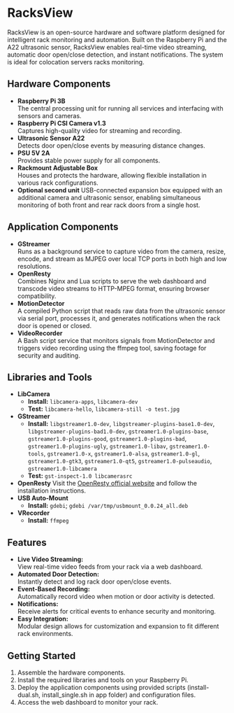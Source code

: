 # RacksView

RacksView is an open-source hardware and software platform designed for intelligent rack monitoring and automation. Built on the Raspberry Pi and the A22 ultrasonic sensor, RacksView enables real-time video streaming, automatic door open/close detection, and instant notifications. The system is ideal for colocation servers racks monitoring.

## Hardware Components

- **Raspberry Pi 3B**  
    The central processing unit for running all services and interfacing with sensors and cameras.
- **Raspberry Pi CSI Camera v1.3**  
    Captures high-quality video for streaming and recording.
- **Ultrasonic Sensor A22**  
    Detects door open/close events by measuring distance changes.
- **PSU 5V 2A**  
    Provides stable power supply for all components.
- **Rackmount Adjustable Box**  
    Houses and protects the hardware, allowing flexible installation in various rack configurations.
- **Optional second unit** 
    USB-connected expansion box equipped with an additional camera and ultrasonic sensor, enabling simultaneous monitoring of both front and rear rack doors from a single host.

## Application Components

- **GStreamer**  
    Runs as a background service to capture video from the camera, resize, encode, and stream as MJPEG over local TCP ports in both high and low resolutions.
- **OpenResty**  
    Combines Nginx and Lua scripts to serve the web dashboard and transcode video streams to HTTP-MPEG format, ensuring browser compatibility.
- **MotionDetector**  
    A compiled Python script that reads raw data from the ultrasonic sensor via serial port, processes it, and generates notifications when the rack door is opened or closed.
- **VideoRecorder**  
    A Bash script service that monitors signals from MotionDetector and triggers video recording using the ffmpeg tool, saving footage for security and auditing.

## Libraries and Tools

- **LibCamera**  
    - **Install:** `libcamera-apps`, `libcamera-dev`  
    - **Test:** `libcamera-hello`, `libcamera-still -o test.jpg`
- **GStreamer**  
    - **Install:** `libgstreamer1.0-dev`, `libgstreamer-plugins-base1.0-dev`, `libgstreamer-plugins-bad1.0-dev`, `gstreamer1.0-plugins-base`, `gstreamer1.0-plugins-good`, `gstreamer1.0-plugins-bad`, `gstreamer1.0-plugins-ugly`, `gstreamer1.0-libav`, `gstreamer1.0-tools`, `gstreamer1.0-x`, `gstreamer1.0-alsa`, `gstreamer1.0-gl`, `gstreamer1.0-gtk3`, `gstreamer1.0-qt5`, `gstreamer1.0-pulseaudio`, `gstreamer1.0-libcamera`  
    - **Test:** `gst-inspect-1.0 libcamerasrc`
- **OpenResty**
    Visit the [OpenResty official website](https://openresty.org/) and follow the installation instructions.
- **USB Auto-Mount**  
    - **Install:** `gdebi`; `gdebi /var/tmp/usbmount_0.0.24_all.deb`
- **VRecorder**  
    - **Install:** `ffmpeg`

## Features

- **Live Video Streaming:**  
    View real-time video feeds from your rack via a web dashboard.
- **Automated Door Detection:**  
    Instantly detect and log rack door open/close events.
- **Event-Based Recording:**  
    Automatically record video when motion or door activity is detected.
- **Notifications:**  
    Receive alerts for critical events to enhance security and monitoring.
- **Easy Integration:**  
    Modular design allows for customization and expansion to fit different rack environments.

## Getting Started

1. Assemble the hardware components.
2. Install the required libraries and tools on your Raspberry Pi.
3. Deploy the application components using provided scripts (install-dual.sh, install_single.sh in app folder) and configuration files.
4. Access the web dashboard to monitor your rack.